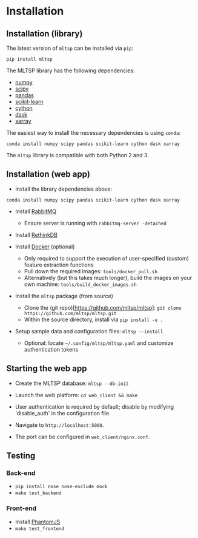 # Installation
## Installation (library)

The latest version of `mltsp` can be installed via `pip`:
```
pip install mltsp
```

The MLTSP library has the following dependencies:
- [numpy](http://www.numpy.org/)
- [scipy](http://www.scipy.org/)
- [pandas](http://pandas.pydata.org)
- [scikit-learn](http://scikit-learn.org/)
- [cython](http://cython.org/)
- [dask](http://dask.pydata.org/)
- [xarray](http://xarray.pydata.org/)

The easiest way to install the necessary dependencies is using `conda`:
```
conda install numpy scipy pandas scikit-learn cython dask xarray
```

The `mltsp` library is compatible with both Python 2 and 3. 

## Installation (web app)

* Install the library dependencies above:
```
conda install numpy scipy pandas scikit-learn cython dask xarray
```

* Install [RabbitMQ](https://www.rabbitmq.com/download.html)
  * Ensure server is running with `rabbitmq-server -detached`

* Install [RethinkDB](https://www.rethinkdb.com/docs/install/)

* Install [Docker](https://docs.docker.com/engine/installation/) (optional)

  * Only required to support the execution of user-specified (custom) feature extraction functions
  * Pull down the required images: `tools/docker_pull.sh`
  * Alternatively (but this takes much longer), build the images on your own machine:
  `tools/build_docker_images.sh`

* Install the `mltsp` package (from source)
  * Clone the (git repo)[https://github.com/mltsp/mltsp]:
    `git clone https://github.com/mltsp/mltsp.git`
  * Within the source directory, install via `pip install -e .`

* Setup sample data and configuration files: `mltsp --install`
  * Optional: locate `~/.config/mltsp/mltsp.yaml` and customize authentication tokens

## Starting the web app
* Create the MLTSP database: `mltsp --db-init`

* Launch the web platform: `cd web_client && make`
* User authentication is required by default; disable by modifying
  'disable_auth' in the configuration file.

* Navigate to `http://localhost:5000`.

* The port can be configured in `web_client/nginx.conf`.

## Testing
### Back-end
- `pip install nose nose-exclude mock`
- `make test_backend`

### Front-end
- Install [PhantomJS](http://phantomjs.org/build.html)
- `make test_frontend`
